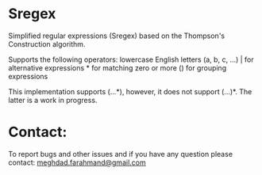 # Sregex

Simplified regular expressions (Sregex) based on the Thompson's Construction algorithm.

Supports the following operators:
lowercase English letters (a, b, c, ...)
| for alternative expressions
\* for matching zero or more
() for grouping expressions

This implementation supports (...\*), however, it does not support (...)\*. The latter 
is a work in progress. 


Contact:
=======================================================

To report bugs and other issues and if you have any question please contact: meghdad.farahmand@gmail.com


